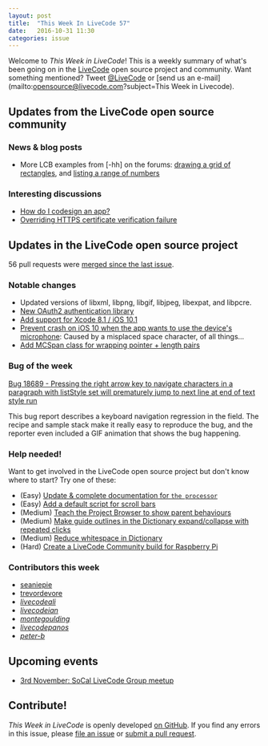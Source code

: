 ```yaml
---
layout: post
title:  "This Week In LiveCode 57"
date:   2016-10-31 11:30
categories: issue
---
```


Welcome to *This Week in LiveCode*!  This is a weekly summary of what's been
going on in the [LiveCode](https://livecode.com/) open source project and
community.  Want something mentioned?  Tweet
[@LiveCode](https://twitter.com/LiveCode) or
[send us an e-mail](mailto:opensource@livecode.com?subject=This Week in Livecode).

## Updates from the LiveCode open source community

### News & blog posts

- More LCB examples from [-hh] on the forums:
  [drawing a grid of rectangles](http://forums.livecode.com/viewtopic.php?f=93&t=28020&view=unread&sid=6cb3ca997c4186e543dfaa5485844503#p147913),
  and [listing a range of numbers](http://forums.livecode.com/viewtopic.php?f=93&t=28020&view=unread&sid=6cb3ca997c4186e543dfaa5485844503#p147914)

### Interesting discussions

- [How do I codesign an app?](https://www.mail-archive.com/use-livecode@lists.runrev.com/)
- [Overriding HTTPS certificate verification failure](https://www.mail-archive.com/use-livecode@lists.runrev.com/msg79744.html)

## Updates in the LiveCode open source project

56 pull requests were [merged since the last issue](https://github.com/search?utf8=%E2%9C%93&q=org%3Alivecode+is%3Apublic+is%3Apr+is%3Amerged+merged%3A2016-10-24..2016-10-30&type=Issues&ref=searchresults).

### Notable changes

- Updated versions of libxml, libpng, libgif, libjpeg, libexpat, and libpcre.
- [New OAuth2 authentication library](https://github.com/livecode/livecode/pull/4767)
- [Add support for Xcode 8.1 / iOS 10.1](https://github.com/livecode/livecode/pull/4812)
- [Prevent crash on iOS 10 when the app wants to use the device's microphone](https://github.com/livecode/livecode/pull/4810):
  Caused by a misplaced space character, of all things...
- [Add MCSpan class for wrapping pointer + length pairs](https://github.com/livecode/livecode/pull/4791)

### Bug of the week

[Bug 18689 - Pressing the right arrow key to navigate characters in a paragraph with listStyle set will prematurely jump to next line at end of text style run](http://quality.livecode.com/show_bug.cgi?id=18689)

This bug report describes a keyboard navigation regression in the field.  The
recipe and sample stack make it really easy to reproduce the bug, and the
reporter even included a GIF animation that shows the bug happening.

### Help needed!

Want to get involved in the LiveCode open source project but don't know where
to start?  Try one of these:

- (Easy) [Update & complete documentation for `the processor`](http://quality.livecode.com/show_bug.cgi?id=17974)
- (Easy) [Add a default script for scroll bars](http://quality.livecode.com/show_bug.cgi?id=17975)
- (Medium) [Teach the Project Browser to show parent behaviours](http://quality.livecode.com/show_bug.cgi?id=18176)
- (Medium) [Make guide outlines in the Dictionary expand/collapse with repeated clicks](http://quality.livecode.com/show_bug.cgi?id=18184)
- (Medium) [Reduce whitespace in Dictionary](http://quality.livecode.com/show_bug.cgi?id=18278)
- (Hard) [Create a LiveCode Community build for Raspberry Pi](http://forums.livecode.com/viewtopic.php?f=76&t=27912)

### Contributors this week

- [seaniepie](https://github.com/seaniepie)
- [trevordevore](https://github.com/trevordevore)
- *[livecodeali](https://github.com/livecodeali)*
- *[livecodeian](https://github.com/livecodeian)*
- *[montegoulding](https://github.com/montegoulding)*
- *[livecodepanos](https://github.com/livecodepanos)*
- *[peter-b](https://github.com/peter-b)*

## Upcoming events

* [3rd November: SoCal LiveCode Group meetup](http://forums.livecode.com/viewtopic.php?f=50&t=28138)

## Contribute!

*This Week in LiveCode* is openly developed
[on GitHub](https://github.com/livecode/this-week-in-livecode).
If you find any errors in this issue, please
[file an issue](https://github.com/livecode/this-week-in-livecode/issues) or
[submit a pull request](https://github.com/livecode/this-week-in-livecode/pulls).
